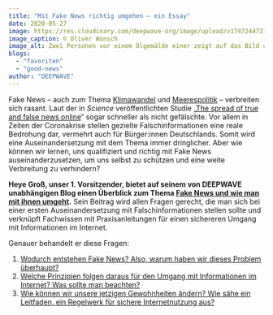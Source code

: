 ```yaml
---
title: "Mit Fake News richtig umgehen – ein Essay"
date: 2020-05-27
image: https://res.cloudinary.com/deepwave-org/image/upload/v1747244731/deepwave.org/011_Bild_DE.png
image_caption: © Oliver Wünsch
image_alt: Zwei Personen vor einem Ölgemälde einer zeigt auf das Bild und sagt Ist schön da draußen oder Der andere stutzt und fragt Draußen
blogs: 
  - "favoriten"
  - "good-news"
author: "DEEPWAVE"
---
```


Fake News – auch zum Thema [Klimawandel](https://www.deepwave.org/die-ozeane/klimawandel/) und [Meerespolitik](https://www.deepwave.org/die-ozeane/meerespolitik/) – verbreiten sich rasant. Laut der in _Science_ veröffentlichten Studie „[The spread of true and false news online](https://science.sciencemag.org/content/359/6380/1146.full)“ sogar schneller als nicht gefälschte. Vor allem in Zeiten der Coronakrise stellen gezielte Falschinformationen eine reale Bedrohung dar, vermehrt auch für Bürger:innen Deutschlands. Somit wird eine Auseinandersetzung mit dem Thema immer dringlicher. Aber wie können wir lernen, uns qualifiziert und richtig mit Fake News auseinanderzusetzen, um uns selbst zu schützen und eine weite Verbreitung zu verhindern?

**Heye Groß, unser 1. Vorsitzender, bietet auf seinem von DEEPWAVE unabhängigen Blog einen Überblick zum Thema [Fake News und wie man mit ihnen umgeht](https://heyegross.de/fake-news/).** Sein Beitrag wird allen Fragen gerecht, die man sich bei einer ersten Auseinandersetzung mit Falschinformationen stellen sollte und verknüpft Fachwissen mit Praxisanleitungen für einen sichereren Umgang mit Informationen im Internet.

Genauer behandelt er diese Fragen:

1. [Wodurch entstehen Fake News? Also, warum haben wir dieses Problem überhaupt?](https://heyegross.de/2020/05/26/fake-news/#FakeNewsTeil1)
2. [Welche Prinzipien folgen daraus für den Umgang mit Informationen im Internet? Was sollte man beachten?](https://heyegross.de/2020/05/26/fake-news/#FakeNewsTeil2)
3. [Wie können wir unsere jetzigen Gewohnheiten ändern? Wie sähe ein Leitfaden, ein Regelwerk für sichere Internetnutzung aus?](https://heyegross.de/2020/05/26/fake-news/#FakeNewsTeil3)
